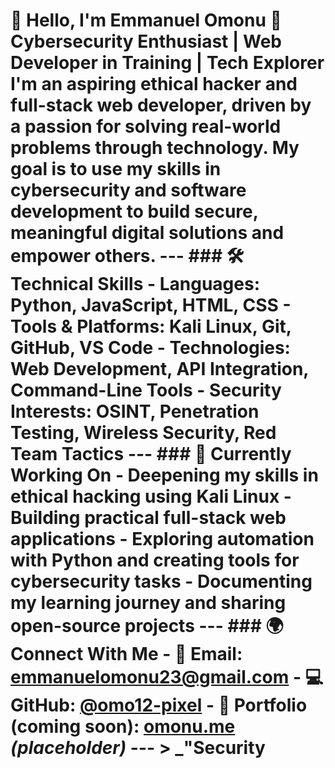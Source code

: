 # 👋 Hello, I'm Emmanuel Omonu  🔐 **Cybersecurity Enthusiast | Web Developer in Training | Tech Explorer**  I'm an aspiring ethical hacker and full-stack web developer, driven by a passion for solving real-world problems through technology. My goal is to use my skills in cybersecurity and software development to build secure, meaningful digital solutions and empower others.  ---  ### 🛠️ Technical Skills  - **Languages**: Python, JavaScript, HTML, CSS   - **Tools & Platforms**: Kali Linux, Git, GitHub, VS Code   - **Technologies**: Web Development, API Integration, Command-Line Tools   - **Security Interests**: OSINT, Penetration Testing, Wireless Security, Red Team Tactics  ---  ### 🚀 Currently Working On  - Deepening my skills in ethical hacking using Kali Linux   - Building practical full-stack web applications   - Exploring automation with Python and creating tools for cybersecurity tasks   - Documenting my learning journey and sharing open-source projects  ---  ### 🌍 Connect With Me  - 📧 Email: [emmanuelomonu23@gmail.com](mailto:emmanuelomonu23@gmail.com)   - 💻 GitHub: [@omo12-pixel](https://github.com/omo12-pixel)   - 📄 Portfolio (coming soon): [omonu.me](https://github.com/omo12-pixel) *(placeholder)*  ---  > _"Security 
